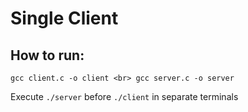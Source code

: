 # Single Client

## How to run:
`gcc client.c -o client <br>
gcc server.c -o server`

Execute `./server` before `./client` in separate terminals
